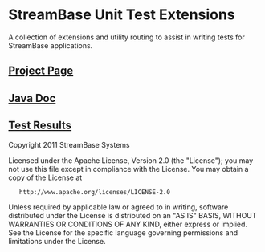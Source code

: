 # StreamBase Unit Test Extensions #

A collection of extensions and utility routing to assist in writing tests for 
StreamBase applications.

## [Project Page](http://github.com/streambase/SBUnit-Extensions) ##

## [Java Doc](http://streambase.github.com/SBUnit-Extensions/java-doc/index.html) ##

## [Test Results](http://streambase.github.com/SBUnit-Extensions/test-doc/index.html) ##

   Copyright 2011 StreamBase Systems

   Licensed under the Apache License, Version 2.0 (the "License");
   you may not use this file except in compliance with the License.
   You may obtain a copy of the License at

       http://www.apache.org/licenses/LICENSE-2.0

   Unless required by applicable law or agreed to in writing, software
   distributed under the License is distributed on an "AS IS" BASIS,
   WITHOUT WARRANTIES OR CONDITIONS OF ANY KIND, either express or implied.
   See the License for the specific language governing permissions and
   limitations under the License.
